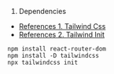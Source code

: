 1. Dependencies
- [References 1. Tailwind Css](https://velog.io/@mjieun/React-React%EC%97%90%EC%84%9C-Tailwind-CSS-%EC%82%AC%EC%9A%A9%ED%95%98%EA%B8%B0)
- [References 2. Tailwind Init](https://tailwindcss.com/docs/guides/create-react-app)
```shell
npm install react-router-dom
npm install -D tailwindcss
npx tailwindcss init
```